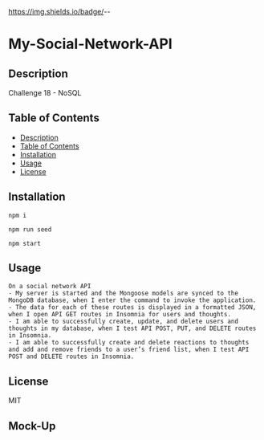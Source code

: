 https://img.shields.io/badge/<License>-<MIT>-<ff69b4>


# My-Social-Network-API



## Description
Challenge 18 - NoSQL


## Table of Contents 

  - [Description](#description)
  - [Table of Contents](#table-of-contents)
  - [Installation](#installation)
  - [Usage](#usage)
  - [License](#license)




## Installation
```
npm i

npm run seed

npm start

```

## Usage
```
On a social network API
- My server is started and the Mongoose models are synced to the MongoDB database, when I enter the command to invoke the application.
- The data for each of these routes is displayed in a formatted JSON, when I open API GET routes in Insomnia for users and thoughts.
- I am able to successfully create, update, and delete users and thoughts in my database, when I test API POST, PUT, and DELETE routes in Insomnia.
- I am able to successfully create and delete reactions to thoughts and add and remove friends to a user’s friend list, when I test API POST and DELETE routes in Insomnia.

```


## License
MIT

## Mock-Up

